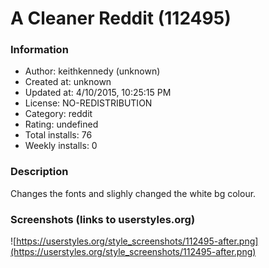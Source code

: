 # A Cleaner Reddit (112495)

### Information
- Author: keithkennedy (unknown)
- Created at: unknown
- Updated at: 4/10/2015, 10:25:15 PM
- License: NO-REDISTRIBUTION
- Category: reddit
- Rating: undefined
- Total installs: 76
- Weekly installs: 0


### Description
Changes the fonts and slighly changed the white bg colour.


### Screenshots (links to userstyles.org)
![https://userstyles.org/style_screenshots/112495-after.png](https://userstyles.org/style_screenshots/112495-after.png)


